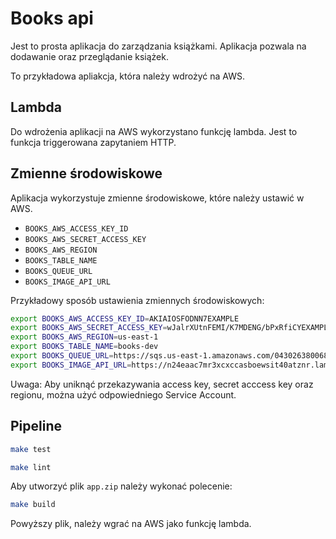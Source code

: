 # Books api

Jest to prosta aplikacja do zarządzania książkami.
Aplikacja pozwala na dodawanie oraz przeglądanie książek.

To przykładowa apliakcja, która należy wdrożyć na AWS.

## Lambda
Do wdrożenia aplikacji na AWS wykorzystano funkcję lambda.
Jest to funkcja triggerowana zapytaniem HTTP. 

## Zmienne środowiskowe
Aplikacja wykorzystuje zmienne środowiskowe, które należy ustawić w AWS.

- `BOOKS_AWS_ACCESS_KEY_ID`
- `BOOKS_AWS_SECRET_ACCESS_KEY`
- `BOOKS_AWS_REGION`
- `BOOKS_TABLE_NAME`
- `BOOKS_QUEUE_URL`
- `BOOKS_IMAGE_API_URL`

Przykładowy sposób ustawienia zmiennych środowiskowych:

```bash
export BOOKS_AWS_ACCESS_KEY_ID=AKIAIOSFODNN7EXAMPLE
export BOOKS_AWS_SECRET_ACCESS_KEY=wJalrXUtnFEMI/K7MDENG/bPxRfiCYEXAMPLEKEY
export BOOKS_AWS_REGION=us-east-1
export BOOKS_TABLE_NAME=books-dev
export BOOKS_QUEUE_URL=https://sqs.us-east-1.amazonaws.com/043026380068/new-book
export BOOKS_IMAGE_API_URL=https://n24eaac7mr3xcxccasboewsit40atznr.lambda-url.us-east-1.on.aws
````

Uwaga: Aby uniknąć przekazywania access key, secret acccess key oraz regionu, można użyć odpowiedniego Service Account. 


## Pipeline

```bash
make test
```

```bash
make lint
```

Aby utworzyć plik `app.zip` należy wykonać polecenie:

```bash
make build
```

Powyższy plik, należy wgrać na AWS jako funkcję lambda.


